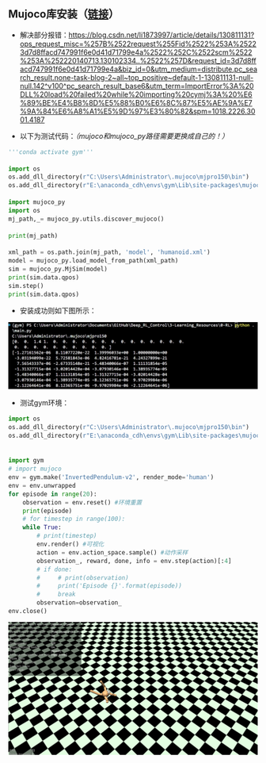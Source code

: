 ## Mujoco库安装（[链接](https://zhuanlan.zhihu.com/p/502112539)）

- 解决部分报错：https://blog.csdn.net/li1873997/article/details/130811131?ops_request_misc=%257B%2522request%255Fid%2522%253A%25223d7d8ffacd747991f6e0d41d71799e4a%2522%252C%2522scm%2522%253A%252220140713.130102334..%2522%257D&request_id=3d7d8ffacd747991f6e0d41d71799e4a&biz_id=0&utm_medium=distribute.pc_search_result.none-task-blog-2~all~top_positive~default-1-130811131-null-null.142^v100^pc_search_result_base6&utm_term=ImportError%3A%20DLL%20load%20failed%20while%20importing%20cymj%3A%20%E6%89%BE%E4%B8%8D%E5%88%B0%E6%8C%87%E5%AE%9A%E7%9A%84%E6%A8%A1%E5%9D%97%E3%80%82&spm=1018.2226.3001.4187

- 以下为测试代码：*（mujoco和mujoco_py路径需要更换成自己的！）*

```python
'''conda activate gym'''

import os
os.add_dll_directory(r"C:\Users\Administrator\.mujoco\mjpro150\bin")
os.add_dll_directory(r"E:\anaconda_cdh\envs\gym\Lib\site-packages\mujoco_py")
 
import mujoco_py
import os
mj_path,_= mujoco_py.utils.discover_mujoco()

print(mj_path)

xml_path = os.path.join(mj_path, 'model', 'humanoid.xml')
model = mujoco_py.load_model_from_path(xml_path)
sim = mujoco_py.MjSim(model)
print(sim.data.qpos)
sim.step()
print(sim.data.qpos)
```

- 安装成功则如下图所示：

![测试成功图](https://github.com/cdh66666/Deep_RL_Control/blob/main/img_for_readme/mujoco%26mujoco_py%E5%AE%89%E8%A3%85%E6%88%90%E5%8A%9F%E6%B5%8B%E8%AF%95%E5%9B%BE.png)

- 测试gym环境：

```python
import os
os.add_dll_directory(r"C:\Users\Administrator\.mujoco\mjpro150\bin")
os.add_dll_directory(r"E:\anaconda_cdh\envs\gym\Lib\site-packages\mujoco_py")


import gym
# import mujoco
env = gym.make('InvertedPendulum-v2', render_mode='human')
env = env.unwrapped
for episode in range(20):
    observation = env.reset() #环境重置
    print(episode)
    # for timestep in range(100):
    while True:
        # print(timestep)
        env.render() #可视化
        action = env.action_space.sample() #动作采样
        observation_, reward, done, info = env.step(action)[:4]
        # if done:
        #     # print(observation)
        #     print('Episode {}'.format(episode))
        #     break
        observation=observation_
env.close()
```

![蚂蚁环境](https://github.com/cdh66666/Deep_RL_Control/blob/main/img_for_readme/mujoco-%E8%9A%82%E8%9A%81%E7%8E%AF%E5%A2%83.gif)

